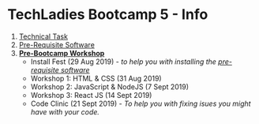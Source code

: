 # TechLadies Bootcamp 5 - Info

1. [Technical Task](./tech_task.md)
2. [Pre-Requisite Software](./pre_requisite_software.md)
3. **[Pre-Bootcamp Workshop](./pre_bootcamp_workshop.md)**
	- Install Fest (29 Aug 2019) - *to help you with installing the [pre-requisite software](./pre_requisite_software.md)*
	- Workshop 1: HTML & CSS (31 Aug 2019)
	- Workshop 2: JavaScript & NodeJS (7 Sept 2019)
	- Workshop 3: React JS (14 Sept 2019)
	- Code Clinic (21 Sept 2019) - *To help you with fixing isues you might have with your code.*

